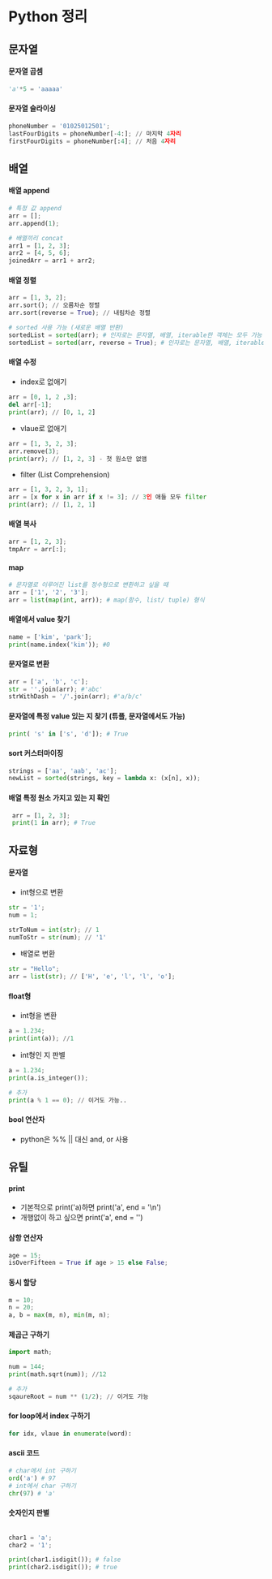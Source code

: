 # Python 정리

## 문자열

#### 문자열 곱셈
```python
'a'*5 = 'aaaaa'
```

#### 문자열 슬라이싱
```python
phoneNumber = '01025012501';
lastFourDigits = phoneNumber[-4:]; // 마지막 4자리
firstFourDigits = phoneNumber[:4]; // 처음 4자리
```

## 배열

#### 배열 append
```python
# 특정 값 append
arr = [];
arr.append(1);

# 배열끼리 concat
arr1 = [1, 2, 3];
arr2 = [4, 5, 6];
joinedArr = arr1 + arr2;
```

#### 배열 정렬
```python
arr = [1, 3, 2];
arr.sort(); // 오름차순 정렬
arr.sort(reverse = True); // 내림차순 정렬

# sorted 사용 가능 (새로운 배열 반환)
sortedList = sorted(arr); # 인자로는 문자열, 배열, iterable한 객체는 모두 가능
sortedList = sorted(arr, reverse = True); # 인자로는 문자열, 배열, iterable한 객체는 모두 가능
```

#### 배열 수정
- index로 없애기
```python
arr = [0, 1, 2 ,3];
del arr[-1];
print(arr); // [0, 1, 2]
```

- vlaue로 없애기
```python
arr = [1, 3, 2, 3];
arr.remove(3);
print(arr); // [1, 2, 3] - 첫 원소만 없앰
```

- filter (List Comprehension)
```python
arr = [1, 3, 2, 3, 1];
arr = [x for x in arr if x != 3]; // 3인 애들 모두 filter
print(arr); // [1, 2, 1]
```

#### 배열 복사
```python
arr = [1, 2, 3];
tmpArr = arr[:];
```

#### map
```python
# 문자열로 이루어진 list를 정수형으로 변환하고 싶을 때
arr = ['1', '2', '3'];
arr = list(map(int, arr)); # map(함수, list/ tuple) 형식
```

#### 배열에서 value 찾기
```python
name = ['kim', 'park'];
print(name.index('kim')); #0
```

#### 문자열로 변환
```python
arr = ['a', 'b', 'c'];
str = ''.join(arr); #'abc'
strWithDash = '/'.join(arr); #'a/b/c'
```

#### 문자열에 특정 value 있는 지 찾기 (튜플, 문자열에서도 가능)
```python
print( 's' in ['s', 'd']); # True
```

#### sort 커스터마이징
```python
strings = ['aa', 'aab', 'ac'];
newList = sorted(strings, key = lambda x: (x[n], x));
```

#### 배열 특정 원소 가지고 있는 지 확인
```python
 arr = [1, 2, 3];
 print(1 in arr); # True
```

## 자료형

#### 문자열

- int형으로 변환
```python
str = '1';
num = 1;

strToNum = int(str); // 1 
numToStr = str(num); // '1'
```

- 배열로 변환
```python
str = "Hello";
arr = list(str); // ['H', 'e', 'l', 'l', 'o'];
```

#### float형

- int형을 변환
```python
a = 1.234;
print(int(a)); //1
```

- int형인 지 판별
```python
a = 1.234;
print(a.is_integer());

# 추가
print(a % 1 == 0); // 이거도 가능..
```

#### bool 연산자
- python은 %% || 대신 and, or 사용


## 유틸

#### print
- 기본적으로 print('a)하면 print('a', end = '\n')
- 개행없이 하고 싶으면 print('a', end = '')

#### 삼항 연산자
```python
age = 15;
isOverFifteen = True if age > 15 else False;
```

#### 동시 할당

```python
m = 10;
n = 20;
a, b = max(m, n), min(m, n);
```

#### 제곱근 구하기
```python
import math;

num = 144;
print(math.sqrt(num)); //12

# 추가
sqaureRoot = num ** (1/2); // 이거도 가능
```

#### for loop에서 index 구하기 
```python
for idx, vlaue in enumerate(word):
```

#### ascii 코드
```python
# char에서 int 구하기
ord('a') # 97
# int에서 char 구하기
chr(97) # 'a'
```

#### 숫자인지 판별
```python

char1 = 'a';
char2 = '1';

print(char1.isdigit()); # false
print(char2.isdigit()); # true
```
